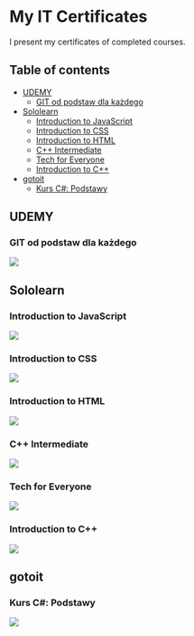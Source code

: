 # My IT Certificates

I present my certificates of completed courses.

## Table of contents

- [UDEMY](#udemy)
  - [GIT od podstaw dla każdego](#git-od-podstaw-dla-każdego)
- [Sololearn](#sololearn)
  - [Introduction to JavaScript](#introduction-to-javascript)
  - [Introduction to CSS](#introduction-to-css)
  - [Introduction to HTML](#introduction-to-html)
  - [C++ Intermediate](#cpp-intermediate)
  - [Tech for Everyone](#tech-for-everyone)
  - [Introduction to C++](#introduction-to-cpp)
- [gotoit](#gotoit)
  - [Kurs C#: Podstawy](#kurs-csharp:-podstawy)

## UDEMY

### GIT od podstaw dla każdego

![](./images/CERTIFICATE_GIT_udemy.jpg)

## Sololearn

### Introduction to JavaScript

![](./images/CERTIFICATE_JS_INTRODUCTION_sololearn.jpg)

### Introduction to CSS

![](./images/CERTIFICATE_CSS_INTRODUCTION_sololearn.jpg)

### Introduction to HTML

![](./images/CERTIFICATE_HTML_INTRODUCTION_sololearn.jpg)

### C++ Intermediate

![](./images/CERTIFICATE_Cpp_INTERMEDIATE_sololearn.jpg)

### Tech for Everyone

![](./images/CERTIFICATE_TECH_FOR_EVERYONE_sololearn.jpg)

### Introduction to C++

![](./images/CERTIFICATE_Cpp_INTRODUCTION_sololearn.jpg)

## gotoit

### Kurs C#: Podstawy

![](./images/CERTYFIKAT_Csharp_PODSTAWY_gotoit.jpg)
